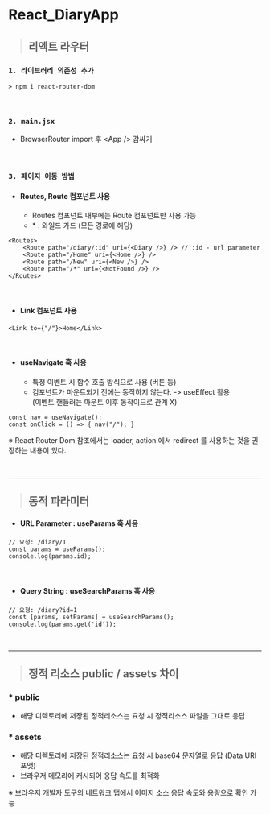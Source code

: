# React_DiaryApp

> ## 리엑트 라우터

### `1. 라이브러리 의존성 추가`

```
> npm i react-router-dom
```

<br/>

### `2. main.jsx`

- BrowserRouter import 후 \<App /> 감싸기

<br/>

### `3. 페이지 이동 방법`

- #### Routes, Route 컴포넌트 사용
  - Routes 컴포넌트 내부에는 Route 컴포넌트만 사용 가능
  - \* : 와일드 카드 (모든 경로에 해당)

```
<Routes>
    <Route path="/diary/:id" uri={<Diary />} /> // :id - url parameter
    <Route path="/Home" uri={<Home />} />
    <Route path="/New" uri={<New />} />
    <Route path="/*" uri={<NotFound />} />
</Routes>
```

<br/>

- #### Link 컴포넌트 사용

```
<Link to={"/"}>Home</Link>
```

<br/>

- #### useNavigate 훅 사용
  - 특정 이벤트 시 함수 호출 방식으로 사용 (버튼 등)
  - 컴포넌트가 마운트되기 전에는 동작하지 않는다. -> useEffect 활용  
    (이벤트 핸들러는 마운트 이후 동작이므로 관계 X)

```
const nav = useNavigate();
const onClick = () => { nav("/"); }
```

※ React Router Dom 참조에서는 loader, action 에서 redirect 를 사용하는 것을 권장하는 내용이 있다.

<br/>

---

> ## 동적 파라미터

- #### URL Parameter : **useParams** 훅 사용

```
// 요청: /diary/1
const params = useParams();
console.log(params.id);
```

<br/>

- #### Query String : **useSearchParams** 훅 사용

```
// 요청: /diary?id=1
const [params, setParams] = useSearchParams();
console.log(params.get('id'));
```

<br/>

---

> ## 정적 리소스 public / assets 차이

### \* public

- 해당 디렉토리에 저장된 정적리소스는 요청 시 정적리소스 파일을 그대로 응답

### \* assets

- 해당 디렉토리에 저장된 정적리소스는 요청 시 base64 문자열로 응답 (Data URI 포맷)
- 브라우저 메모리에 캐시되어 응답 속도를 최적화

※ 브라우저 개발자 도구의 네트워크 탭에서 이미지 소스 응답 속도와 용량으로 확인 가능
